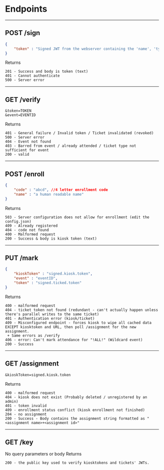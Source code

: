# Endpoints
***
## POST /sign
```json
{
    "token" : "Signed JWT from the webserver containing the 'name', 'type', 'phone' and 'email'"
}
```
Returns
```
201 - Success and body is token (text)
401 - Cannot authenticate
500 - Server error
```
***
## GET /verify
```
&token=TOKEN
&event=EVENTID
```
Returns
```
401 - General failure / Invalid token / Ticket invalidated (revoked)
500 - Server error
404 - Event not found
403 - Barred from event / already attended / ticket type not sufficient for event
200 - valid
```
***
## POST /enroll
```json
{
    "code" : "abcd", //4 letter enrollment code
    "name" : "a human readable name"
}
```
Returns
```
503 - Server configuration does not allow for enrollment (edit the config.json)
409 - Already registered
404 - code not found
400 - Malformed request
200 - Success & body is kiosk token (text)
```
***
## PUT /mark
```json
{
    "kioskToken" : "signed.kiosk.token",
    "event" : "eventID",
    "token" : "signed.ticked.token"
}
```
Returns
```
400 - malformed request
404 - ticket token not found (redundant - can't actually happen unless there's parallel writes to the same ticket)
401 - Authentication error (kiosk/ticket)
409 - Misconfigured endpoint - forces kiosk to wipe all cached data EXCEPT kiosktoken and URL, then poll /assignment for the new assignment.
 + Same errors as /verify
406 - error: Can't mark attendance for "!ALL!" (Wildcard event)
200 - Success
```
***
## GET /assignment
```
&kioskToken=signed.kiosk.token
```
Returns
```
400 - malformed request
404 - kiosk does not exist (Probably deleted / unregistered by an admin)
401 - token invalid
409 - enrollment status conflict (kiosk enrollment not finished)
204 - no assignment
200 - Success - Body contains the assignment string formatted as "<assignment name>+<assignment id>"
```
***
## GET /key
No query parameters or body
Returns
```
200 - the public key used to verify kiosktokens and tickets' JWTs.
```
